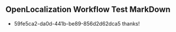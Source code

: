 ## OpenLocalization Workflow Test MarkDown
* 59fe5ca2-da0d-441b-be89-856d2d62dca5 thanks!

<!--HONumber=Jul16_HO4-->


